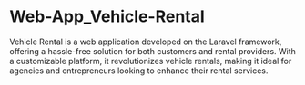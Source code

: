 # Web-App_Vehicle-Rental
Vehicle Rental is a web application developed on the Laravel framework, offering a hassle-free solution for both customers and rental providers. With a customizable platform, it revolutionizes vehicle rentals, making it ideal for agencies and entrepreneurs looking to enhance their rental services.
